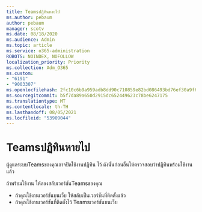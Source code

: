 ```yaml
---
title: Teamsปฏิทินหายไป
ms.author: pebaum
author: pebaum
manager: scotv
ms.date: 08/18/2020
ms.audience: Admin
ms.topic: article
ms.service: o365-administration
ROBOTS: NOINDEX, NOFOLLOW
localization_priority: Priority
ms.collection: Adm_O365
ms.custom:
- "6191"
- "9003307"
ms.openlocfilehash: 2fc10c6b9a959adb8dd90c710859e82bd086493bd76ef30a9f6239713ec32109
ms.sourcegitcommit: b5f7da89a650d2915dc652449623c78be6247175
ms.translationtype: MT
ms.contentlocale: th-TH
ms.lasthandoff: 08/05/2021
ms.locfileid: "53909044"
---
```

# <a name="teams-calendar-is-missing"></a>Teamsปฏิทินหายไป

ผู้ดูแลระบบTeamsของคุณอาจปิดใช้งานปฏิทิน ไว้ ดังนั้นก่อนอื่นให้ตรวจสอบว่าปฏิทินพร้อมใช้งานแล้ว

ถ้าพร้อมใช้งาน ให้ลองสลับเวอร์ชันTeamsของคุณ

- ถ้าคุณใช้งานเวอร์ชันบนเว็บ ให้สลับเป็นเวอร์ชันที่ติดตั้งแล้ว
- ถ้าคุณใช้งานเวอร์ชันที่ติดตั้งไว้ Teamsเวอร์ชันบนเว็บ